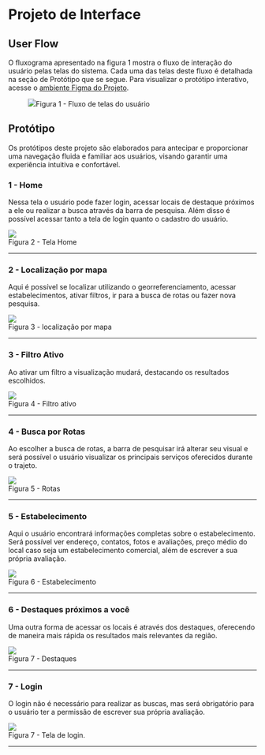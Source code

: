 
# Projeto de Interface

## User Flow


O fluxograma apresentado na figura 1 mostra o fluxo de interação do usuário pelas telas do sistema. Cada uma das telas deste fluxo é detalhada na seção de Protótipo que se segue. Para visualizar o protótipo interativo, acesse o <a href="https://www.figma.com/proto/ejFv1BhSGfapMhtXNPPIap/Untitled?type=design&t=dSEg5uWy2gNSiAJZ-1&scaling=scale-down&page-id=0%3A1&node-id=6-431&starting-point-node-id=6%3A431&show-proto-sidebar=1&mode=design">ambiente Figma do Projeto</a>.

<figure>
  <img src="https://github.com/ICEI-PUC-Minas-PMV-ADS/pmv-ads-2024-1-e1-proj-web-t8-pmv-ads-2024-1-e1-projmyplaces/blob/main/documentos/img/Fluxo%20de%20telas.jpeg"
    <figcaption>Figura 1 - Fluxo de telas do usuário
</figure>

## Protótipo

Os protótipos deste projeto são elaborados para antecipar e proporcionar uma navegação fluida e familiar aos usuários, visando garantir uma experiência intuitiva e confortável.

### 1 - Home

Nessa tela o usuário pode fazer login, acessar locais de destaque próximos a ele ou realizar a busca através da barra de pesquisa. Além disso é possível acessar tanto a tela de login quanto o cadastro do usuário.

</figure>
  <img src="https://github.com/ICEI-PUC-Minas-PMV-ADS/pmv-ads-2024-1-e1-proj-web-t8-pmv-ads-2024-1-e1-projmyplaces/blob/main/documentos/img/1-Home.png"> 
    <figcaption>Figura 2 - Tela Home
</figure>
<hr>

### 2 - Localização por mapa

Aqui é possível se localizar utilizando o georreferenciamento, acessar estabelecimentos, ativar filtros, ir para a busca de rotas ou fazer nova pesquisa.

</figure>
  <img src="https://github.com/ICEI-PUC-Minas-PMV-ADS/pmv-ads-2024-1-e1-proj-web-t8-pmv-ads-2024-1-e1-projmyplaces/blob/main/documentos/img/2-Busca-mapa.png"> 
    <figcaption>Figura 3 - localização por mapa
</figure>
<hr>

### 3 - Filtro Ativo

Ao ativar um filtro a visualização mudará, destacando os resultados escolhidos.

</figure>
  <img src="https://github.com/ICEI-PUC-Minas-PMV-ADS/pmv-ads-2024-1-e1-proj-web-t8-pmv-ads-2024-1-e1-projmyplaces/blob/main/documentos/img/3-Filtro-Ativo.png"> 
    <figcaption>Figura 4 - Filtro ativo
</figure>
<hr>

### 4 - Busca por Rotas

Ao escolher a busca de rotas, a barra de pesquisar irá alterar seu visual e será possível o usuário visualizar os principais serviços oferecidos durante o trajeto.

</figure>
  <img src="https://github.com/ICEI-PUC-Minas-PMV-ADS/pmv-ads-2024-1-e1-proj-web-t8-pmv-ads-2024-1-e1-projmyplaces/blob/main/documentos/img/4-Busca-por-rotas.png"> 
    <figcaption>Figura 5 - Rotas
</figure>
<hr>

### 5 - Estabelecimento

Aqui o usuário encontrará informações completas sobre o estabelecimento. Será possível ver endereço, contatos, fotos e avaliações, preço médio do local caso seja um estabelecimento comercial, além de escrever a sua própria avaliação.

</figure>
  <img src="https://github.com/ICEI-PUC-Minas-PMV-ADS/pmv-ads-2024-1-e1-proj-web-t8-pmv-ads-2024-1-e1-projmyplaces/blob/main/documentos/img/5-Estabelecimento.png"> 
    <figcaption>Figura 6 - Estabelecimento
</figure>
<hr>

### 6 - Destaques próximos a você

Uma outra forma de acessar os locais é através dos destaques, oferecendo de maneira mais rápida os resultados mais relevantes da região.

</figure>
  <img src="https://github.com/ICEI-PUC-Minas-PMV-ADS/pmv-ads-2024-1-e1-proj-web-t8-pmv-ads-2024-1-e1-projmyplaces/blob/main/documentos/img/6-Destaques-proximos-a-voce.png"> 
    <figcaption>Figura 7 - Destaques
</figure>
<hr>

### 7 - Login

O login não é necessário para realizar as buscas, mas será obrigatório para o usuário ter a permissão de escrever sua própria avaliação.

</figure>
  <img src="https://github.com/ICEI-PUC-Minas-PMV-ADS/pmv-ads-2024-1-e1-proj-web-t8-pmv-ads-2024-1-e1-projmyplaces/blob/main/documentos/img/7-Login.jpg"> 
    <figcaption>Figura 7 - Tela de login.
</figure>
<hr>
